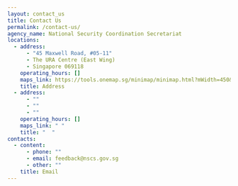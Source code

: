 ```yaml
---
layout: contact_us
title: Contact Us
permalink: /contact-us/
agency_name: National Security Coordination Secretariat
locations:
  - address:
      - "45 Maxwell Road, #05-11"
      - The URA Centre (East Wing)
      - Singapore 069118
    operating_hours: []
    maps_link: https://tools.onemap.sg/minimap/minimap.html?mWidth=450&mHeight=450&latLng=1.28011512900538,103.845666409192&zoomLevl=17
    title: Address
  - address:
      - ""
      - ""
      - ""
    operating_hours: []
    maps_link: " "
    title: "  "
contacts:
  - content:
      - phone: ""
      - email: feedback@nscs.gov.sg
      - other: ""
    title: Email
---
```

